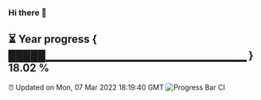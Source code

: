 ### Hi there 👋
⏳ Year progress { █████▁▁▁▁▁▁▁▁▁▁▁▁▁▁▁▁▁▁▁▁▁▁▁▁▁ } 18.02 %
---
⏰ Updated on Mon, 07 Mar 2022 18:19:40 GMT
![Progress Bar CI](https://github.com/liununu/liununu/workflows/Progress%20Bar%20CI/badge.svg)
